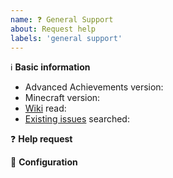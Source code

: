 ```yaml
---
name: ❓ General Support
about: Request help
labels: 'general support'
---
```


<!-- Don't forget to star the repository or leave a review on Spigot to boost the project! -->

:information_source: **Basic information**

* Advanced Achievements version: <!-- Please fill in. -->
* Minecraft version: <!-- Please fill in. -->
* [Wiki](https://github.com/PyvesB/advanced-achievements/wiki) read: <!-- Fill in yes if you have read the Wiki. -->
* [Existing issues](https://github.com/PyvesB/advanced-achievements/issues) searched: <!-- Fill in yes if you have searched existing issues. -->

:question: **Help request**

<!-- Ask your question clearly and concisely. -->

:wrench: **Configuration**

<!--- Please paste relevant configuration sections in the code block below.. -->
````

````
